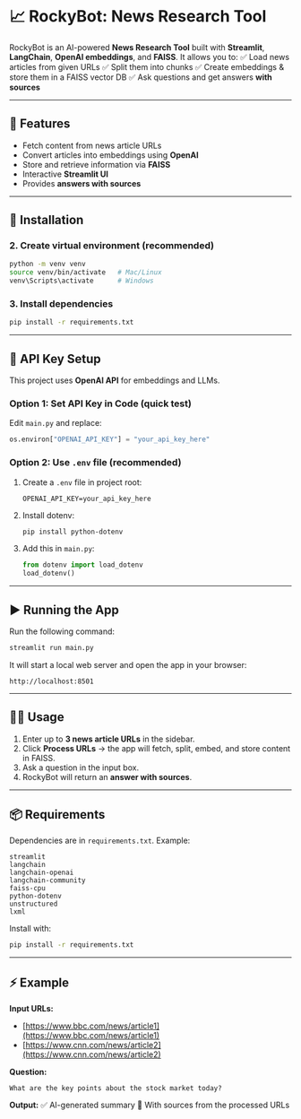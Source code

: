 # 📈 RockyBot: News Research Tool

RockyBot is an AI-powered **News Research Tool** built with **Streamlit**, **LangChain**, **OpenAI embeddings**, and **FAISS**.
It allows you to:
✅ Load news articles from given URLs
✅ Split them into chunks
✅ Create embeddings & store them in a FAISS vector DB
✅ Ask questions and get answers **with sources**

---

## 🚀 Features

* Fetch content from news article URLs
* Convert articles into embeddings using **OpenAI**
* Store and retrieve information via **FAISS**
* Interactive **Streamlit UI**
* Provides **answers with sources**

---


## 🔧 Installation


### 2. Create virtual environment (recommended)

```bash
python -m venv venv
source venv/bin/activate   # Mac/Linux
venv\Scripts\activate      # Windows
```

### 3. Install dependencies

```bash
pip install -r requirements.txt
```

---

## 🔑 API Key Setup

This project uses **OpenAI API** for embeddings and LLMs.

### Option 1: Set API Key in Code (quick test)

Edit `main.py` and replace:

```python
os.environ["OPENAI_API_KEY"] = "your_api_key_here"
```

### Option 2: Use `.env` file (recommended)

1. Create a `.env` file in project root:

   ```
   OPENAI_API_KEY=your_api_key_here
   ```
2. Install dotenv:

   ```bash
   pip install python-dotenv
   ```
3. Add this in `main.py`:

   ```python
   from dotenv import load_dotenv
   load_dotenv()
   ```

---

## ▶️ Running the App

Run the following command:

```bash
streamlit run main.py
```

It will start a local web server and open the app in your browser:

```
http://localhost:8501
```

---

## 🧑‍💻 Usage

1. Enter up to **3 news article URLs** in the sidebar.
2. Click **Process URLs** → the app will fetch, split, embed, and store content in FAISS.
3. Ask a question in the input box.
4. RockyBot will return an **answer with sources**.

---

## 📦 Requirements

Dependencies are in `requirements.txt`. Example:

```
streamlit
langchain
langchain-openai
langchain-community
faiss-cpu
python-dotenv
unstructured
lxml
```

Install with:

```bash
pip install -r requirements.txt
```

---

## ⚡ Example

**Input URLs:**

* [https://www.bbc.com/news/article1](https://www.bbc.com/news/article1)
* [https://www.cnn.com/news/article2](https://www.cnn.com/news/article2)

**Question:**

```
What are the key points about the stock market today?
```

**Output:**
✅ AI-generated summary
📌 With sources from the processed URLs

